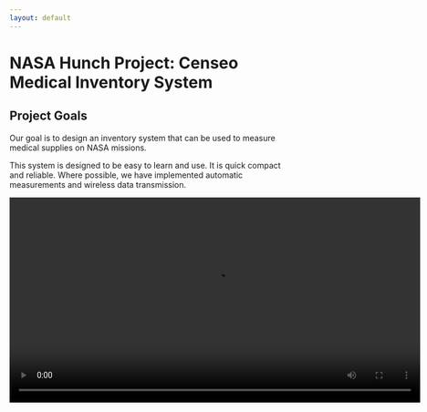 ```yaml
---
layout: default
---
```

# NASA Hunch Project: Censeo Medical Inventory System

## Project Goals
Our goal is to design an inventory system that can be used to measure medical supplies on NASA missions.

This system is designed to be easy to learn and use.  It is quick compact and reliable.  Where possible, we have implemented automatic measurements and wireless data transmission.


<video width="720" controls>
  <source type="video/mp4" src="https://github.com/censeoproject/censeoproject.github.io/assets/124106490/4aae8416-7df2-4c7e-b832-025fc638b2f5">
</video>

